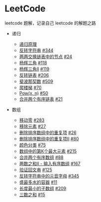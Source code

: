 # LeetCode

leetcode 题解，记录自己 leetcode 的解题之路

+ 递归
  + [递归原理](./docs/guide/recursion//principle.md)
  + [反转字符串](./docs/guide/recursion//print-reverse.md) [#344](https://leetcode-cn.com/problems/reverse-string/)
  + [两两交换链表中的节点](./docs/guide/recursion//swap-pairs.md) [#24](https://leetcode-cn.com/problems/swap-nodes-in-pairs/)
  + [杨辉三角](./docs/guide/recursion//triangle.md) [#118](https://leetcode-cn.com/problems/pascals-triangle/)
  + [杨辉三角II](./docs/guide/recursion//triangle2.md) [#119](https://leetcode-cn.com/problems/pascals-triangle-ii/)
  + [反转链表](./docs/guide/recursion//reverse-list.md) [#206](https://leetcode-cn.com/problems/reverse-linked-list/)
  + [斐波那契数](./docs/guide/recursion//fibonacci.md) [#509](https://leetcode-cn.com/problems/fibonacci-number/)
  + [爬楼梯](./docs/guide/recursion//climb-stairs.md) [#70](https://leetcode-cn.com/problems/climbing-stairs/)
  + [Pow(x, n)](./docs/guide/recursion//pow.md) [#50](https://leetcode-cn.com/problems/powx-n/)
  + [合并两个有序链表](./docs/guide/recursion//merge-two-lists.md) [#21](https://leetcode-cn.com/problems/merge-two-sorted-lists/)

+ 数组
  + [移动零](./docs/guide/array/move-zeroes.md) [#283](https://leetcode-cn.com/problems/move-zeroes/)
  + [移除元素](./docs/guide/array/remove-element.md) [#27](https://leetcode-cn.com/problems/remove-element/)
  + [删除排序数组中的重复项](./docs/guide/array/remove-duplicates.md) [#26](https://leetcode-cn.com/problems/remove-duplicates-from-sorted-array/)
  + [删除排序数组中的重复项II](./docs/guide/array/remove-duplicates2.md) [#80](https://leetcode-cn.com/problems/remove-duplicates-from-sorted-array-ii/)
  + [颜色分类](./docs/guide/array/sort-colors.md) [#75](https://leetcode-cn.com/problems/sort-colors/)
  + [数组中的第K个最大元素](./docs/guide/array/find-kth-largest.md) [#215](https://leetcode-cn.com/problems/kth-largest-element-in-an-array/)
  + [合并两个有序数组](./docs/guide/array/merge-sorted-array.md) [#88](https://leetcode-cn.com/problems/merge-sorted-array/)
  + [两数之和II - 输入有序数组](./docs/guide/array/two-sum.md) [#167](https://leetcode-cn.com/problems/two-sum-ii-input-array-is-sorted/)
  + [验证回文串](./docs/guide/array/is-palindrome.md) [#125](https://leetcode-cn.com/problems/valid-palindrome/)
  + [反转字符串中的元音字母](./docs/guide/array/reverse-vowels.md) [#345](https://leetcode-cn.com/problems/reverse-vowels-of-a-string/)
  + [盛最多水的容器](./docs/guide/array/container-with-most-water.md) [#11](https://leetcode-cn.com/problems/container-with-most-water/)
  + [长度最小的子数组](./docs/guide/array/min-sub-array-len.md) [#209](https://leetcode-cn.com/problems/minimum-size-subarray-sum/)
  + [三数之和](./docs/guide/array/three-sum.md) [#15](https://leetcode-cn.com/problems/3sum/)
